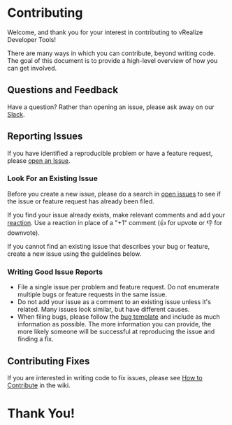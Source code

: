 # Contributing

Welcome, and thank you for your interest in contributing to vRealize Developer Tools!

There are many ways in which you can contribute, beyond writing code. The goal of this document is to provide a high-level overview of how you can get involved.

## Questions and Feedback

Have a question? Rather than opening an issue, please ask away on our [Slack](https://bit.ly/vmware-vrdt-slack).

## Reporting Issues

If you have identified a reproducible problem or have a feature request, please [open an Issue](https://github.com/vmware/vrealize-developer-tools/issues/new/choose).

### Look For an Existing Issue

Before you create a new issue, please do a search in [open issues](https://github.com/vmware/vrealize-developer-tools/issues) to see if the issue or feature request has already been filed.

If you find your issue already exists, make relevant comments and add your [reaction](https://github.com/blog/2119-add-reactions-to-pull-requests-issues-and-comments). Use a reaction in place of a "+1" comment (👍 for upvote or 👎 for downvote).

If you cannot find an existing issue that describes your bug or feature, create a new issue using the guidelines below.

### Writing Good Issue Reports

-   File a single issue per problem and feature request. Do not enumerate multiple bugs or feature requests in the same issue.
-   Do not add your issue as a comment to an existing issue unless it's related. Many issues look similar, but have different causes.
-   When filing bugs, please follow the [bug template](https://github.com/vmware/vrealize-developer-tools/blob/master/.github/ISSUE_TEMPLATE/bug_report.md) and include as much information as possible. The more information you can provide, the more likely someone will be successful at reproducing the issue and finding a fix.

## Contributing Fixes

If you are interested in writing code to fix issues,
please see [How to Contribute](https://github.com/vmware/vrealize-developer-tools/wiki/How-to-Contribute) in the wiki.

# Thank You!
